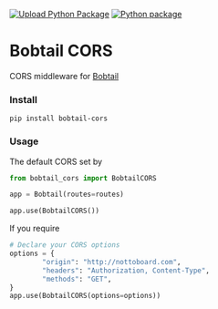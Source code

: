 [![Upload Python Package](https://github.com/joegasewicz/bobtail-cors/actions/workflows/python-publish.yml/badge.svg)](https://github.com/joegasewicz/bobtail-cors/actions/workflows/python-publish.yml)
[![Python package](https://github.com/joegasewicz/bobtail-cors/actions/workflows/python-package.yml/badge.svg)](https://github.com/joegasewicz/bobtail-cors/actions/workflows/python-package.yml)

# Bobtail CORS
CORS middleware for [Bobtail](https://github.com/joegasewicz/bobtail)

### Install
```
pip install bobtail-cors
```

### Usage
The default CORS set by 
```python
from bobtail_cors import BobtailCORS

app = Bobtail(routes=routes)

app.use(BobtailCORS())

```

If you require
```python
# Declare your CORS options
options = {
        "origin": "http://nottoboard.com",
        "headers": "Authorization, Content-Type",
        "methods": "GET",
}
app.use(BobtailCORS(options=options))
```